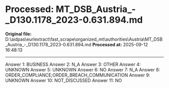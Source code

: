 # Processed: MT_DSB_Austria_-_D130.1178_2023-0.631.894.md

**Original file:** D:\aidpas\eurlextract\fast_scrape\organized_mt\authorities\Austria\MT_DSB_Austria_-_D130.1178_2023-0.631.894.md
**Processed at:** 2025-09-12 16:48:13

---

Answer 1: BUSINESS
Answer 2: N_A
Answer 3: OTHER
Answer 4: UNKNOWN
Answer 5: UNKNOWN
Answer 6: NO
Answer 7: N_A
Answer 8: ORDER_COMPLIANCE;ORDER_BREACH_COMMUNICATION
Answer 9: UNKNOWN
Answer 10: NOT_DISCUSSED
Answer 11: NO